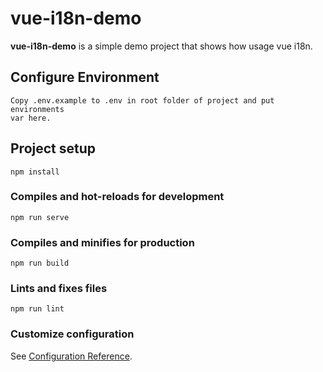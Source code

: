 # vue-i18n-demo

**vue-i18n-demo** is a simple demo project that shows how usage vue i18n.

## Configure Environment
```
Copy .env.example to .env in root folder of project and put environments
var here.
```

## Project setup
```
npm install
```

### Compiles and hot-reloads for development
```
npm run serve
```

### Compiles and minifies for production
```
npm run build
```

### Lints and fixes files
```
npm run lint
```

### Customize configuration
See [Configuration Reference](https://cli.vuejs.org/config/).
